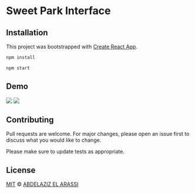 # Sweet Park Interface

## Installation

This project was bootstrapped with [Create React App](https://github.com/facebook/create-react-app).

```bash
npm install
```

```bash
npm start
```

## Demo

![](pictures/Details__SWEET_PARK_DONNEES_CLIENT.png)
![](pictures/Home__SWEET_PARK_INTERFACE.png)

## Contributing

Pull requests are welcome. For major changes, please open an issue first to discuss what you would like to change.

Please make sure to update tests as appropriate.

## License

[MIT](https://choosealicense.com/licenses/mit/) © [ABDELAZIZ EL ARASSI](https://www.linkedin.com/in/aelarassi/)
